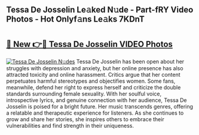 ## Tessa De Josselin Le𝚊ked N𝚞de - Part-fRY Video Photos - Hot Onlyf𝚊ns Le𝚊ks 7KDnT

# <h2><a href="http://ac39202.deff.icu/?id=Tessa+De+Josselin">🔗 New 👉🔴 Tessa De Josselin VIDEO Photos</a></h2>

[![Tessa De Josselin N𝚞des](https://i.imgur.com/rIISA9y.gif)](http://ac39202.deff.icu/?id=Tessa+De+Josselin)
Tessa De Josselin has been open about her struggles with depression and anxiety, but her online presence has also attracted toxicity and online harassment. Critics argue that her content perpetuates harmful stereotypes and objectifies women. Some fans, meanwhile, defend her right to express herself and criticize the double standards surrounding female sexuality. With her soulful voice, introspective lyrics, and genuine connection with her audience, Tessa De Josselin is poised for a bright future. Her music transcends genres, offering a relatable and therapeutic experience for listeners. As she continues to grow and share her stories, she inspires others to embrace their vulnerabilities and find strength in their uniqueness.
